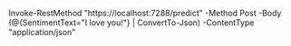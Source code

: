 Invoke-RestMethod "https://localhost:7288/predict" -Method Post -Body (@{SentimentText="I love you!"} | ConvertTo-Json) -ContentType "application/json"